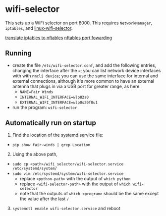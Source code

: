 # wifi-selector

This sets up a WiFi selector on port 8000. This requires `NetworkManager`,
`iptables`, and
[linux-wifi-selector](https://github.com/lakinduakash/linux-wifi-hotspot).

[translate iptables to nftables](https://wiki.nftables.org/wiki-nftables/index.php/Moving_from_iptables_to_nftables)
[nftables port fowarding](https://jensd.be/1086/linux/forward-a-tcp-port-to-another-ip-or-port-using-nat-with-nftables)

## Running

- create the file `/etc/wifi-selector.conf`, and add the following entries,
  changing the interface after the `=`; you can list network device interfaces
  with with `nmcli device`; you can use the same interface for internal and
  external connections, although it's more common to have an external antenna
  that plugs in via a USB port for greater range, as here:
  - `NAME=Fair Winds`
  - `INTERNAL_WIFI_INTERFACE=wlp82s0`
  - `EXTERNAL_WIFI_INTERFACE=wlp0s20f0u1`
- run the program: `wifi-selector`

## Automatically run on startup

1. Find the location of the systemd service file:

- `pip show fair-winds | grep Location`

2. Using the above path,

- `sudo cp <path>/wifi_selector/wifi-selector.service /etc/systemd/system/`
- `sudo vim /etc/systemd/system/wifi-selector.service`
  - replace `<python-path>` with the output of `which python`
  - replace `<wifi-selector-path>` with the output of `which wifi-selector`
  - note that the outputs of `which <program>` should be the same except the
    value after the last `/`

3. `systemctl enable wifi-selector.service` and reboot
